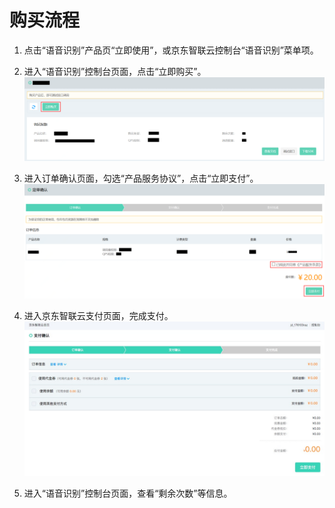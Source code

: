 # 购买流程



1.	点击“语音识别”产品页“立即使用”，或京东智联云控制台“语音识别”菜单项。


2.	进入“语音识别”控制台页面，点击“立即购买”。
 ![1.png](../../../../image/AI-and-Machine-Learning/share-picture/1.png)

3.	进入订单确认页面，勾选“产品服务协议”，点击“立即支付”。
  ![2.png](../../../../image/AI-and-Machine-Learning/share-picture/2.png)

4.	进入京东智联云支付页面，完成支付。
  ![3.png](../../../../image/AI-and-Machine-Learning/share-picture/3.png)

5.	进入“语音识别”控制台页面，查看“剩余次数”等信息。

